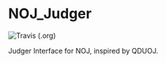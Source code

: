 # NOJ_Judger
![Travis (.org)](https://img.shields.io/travis/NJUPTAAA/NOJ_Judger.svg?style=flat-square)

Judger Interface for NOJ, inspired by QDUOJ.
